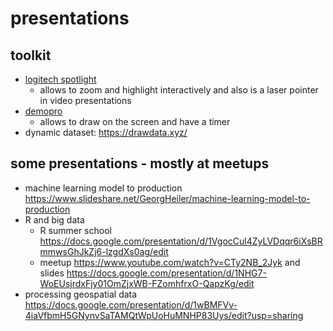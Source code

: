 # presentations

## toolkit

- [logitech spotlight](https://www.logitech.com/de-at/product/spotlight-presentation-remote)
  - allows to zoom and highlight interactively and also is a laser pointer in video presentations
- [demopro](http://www.demoproapp.com/)
  - allows to draw on the screen and have a timer
- dynamic dataset: https://drawdata.xyz/

## some presentations - mostly at meetups

- machine learning model to production https://www.slideshare.net/GeorgHeiler/machine-learning-model-to-production
- R and big data
  - R summer school https://docs.google.com/presentation/d/1VgocCul4ZyLVDqqr6iXsBRmmwsGhJkZj6-lzgdXs0ag/edit
  - meetup https://www.youtube.com/watch?v=CTy2NB_2Jyk and slides https://docs.google.com/presentation/d/1NHG7-WoEUsjrdxFjy01OmZjxWB-FZomhfrxO-QapzKg/edit
- processing geospatial data https://docs.google.com/presentation/d/1wBMFVv-4iaVfbmH5GNynvSaTAMQtWpUoHuMNHP83Uys/edit?usp=sharing
